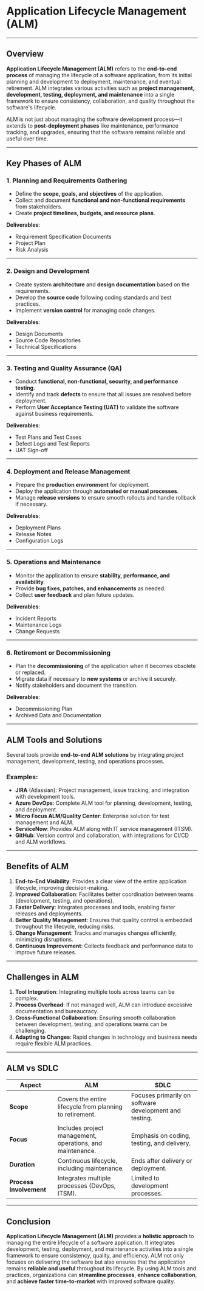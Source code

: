 # Application Lifecycle Management (ALM)

---

## Overview

**Application Lifecycle Management (ALM)** refers to the **end-to-end process** of managing the lifecycle of a software application, from its initial planning and development to deployment, maintenance, and eventual retirement. ALM integrates various activities such as **project management, development, testing, deployment, and maintenance** into a single framework to ensure consistency, collaboration, and quality throughout the software's lifecycle.

ALM is not just about managing the software development process—it extends to **post-deployment phases** like maintenance, performance tracking, and upgrades, ensuring that the software remains reliable and useful over time.

---

## Key Phases of ALM

### 1. **Planning and Requirements Gathering**
- Define the **scope, goals, and objectives** of the application.
- Collect and document **functional and non-functional requirements** from stakeholders.
- Create **project timelines, budgets, and resource plans**.

**Deliverables**:
- Requirement Specification Documents
- Project Plan
- Risk Analysis

---

### 2. **Design and Development**
- Create system **architecture** and **design documentation** based on the requirements.
- Develop the **source code** following coding standards and best practices.
- Implement **version control** for managing code changes.

**Deliverables**:
- Design Documents
- Source Code Repositories
- Technical Specifications

---

### 3. **Testing and Quality Assurance (QA)**
- Conduct **functional, non-functional, security, and performance testing**.
- Identify and track **defects** to ensure that all issues are resolved before deployment.
- Perform **User Acceptance Testing (UAT)** to validate the software against business requirements.

**Deliverables**:
- Test Plans and Test Cases
- Defect Logs and Test Reports
- UAT Sign-off

---

### 4. **Deployment and Release Management**
- Prepare the **production environment** for deployment.
- Deploy the application through **automated or manual processes**.
- Manage **release versions** to ensure smooth rollouts and handle rollback if necessary.

**Deliverables**:
- Deployment Plans
- Release Notes
- Configuration Logs

---

### 5. **Operations and Maintenance**
- Monitor the application to ensure **stability, performance, and availability**.
- Provide **bug fixes, patches, and enhancements** as needed.
- Collect **user feedback** and plan future updates.

**Deliverables**:
- Incident Reports
- Maintenance Logs
- Change Requests

---

### 6. **Retirement or Decommissioning**
- Plan the **decommissioning** of the application when it becomes obsolete or replaced.
- Migrate data if necessary to **new systems** or archive it securely.
- Notify stakeholders and document the transition.

**Deliverables**:
- Decommissioning Plan
- Archived Data and Documentation

---

## ALM Tools and Solutions

Several tools provide **end-to-end ALM solutions** by integrating project management, development, testing, and operations processes.

### Examples:
- **JIRA** (Atlassian): Project management, issue tracking, and integration with development tools.
- **Azure DevOps**: Complete ALM tool for planning, development, testing, and deployment.
- **Micro Focus ALM/Quality Center**: Enterprise solution for test management and ALM.
- **ServiceNow**: Provides ALM along with IT service management (ITSM).
- **GitHub**: Version control and collaboration, with integrations for CI/CD and ALM workflows.

---

## Benefits of ALM

1. **End-to-End Visibility**: Provides a clear view of the entire application lifecycle, improving decision-making.
2. **Improved Collaboration**: Facilitates better coordination between teams (development, testing, and operations).
3. **Faster Delivery**: Integrates processes and tools, enabling faster releases and deployments.
4. **Better Quality Management**: Ensures that quality control is embedded throughout the lifecycle, reducing risks.
5. **Change Management**: Tracks and manages changes efficiently, minimizing disruptions.
6. **Continuous Improvement**: Collects feedback and performance data to improve future releases.

---

## Challenges in ALM

1. **Tool Integration**: Integrating multiple tools across teams can be complex.
2. **Process Overhead**: If not managed well, ALM can introduce excessive documentation and bureaucracy.
3. **Cross-Functional Collaboration**: Ensuring smooth collaboration between development, testing, and operations teams can be challenging.
4. **Adapting to Changes**: Rapid changes in technology and business needs require flexible ALM practices.

---

## ALM vs SDLC

| **Aspect**                  | **ALM**                                   | **SDLC**                                  |
|-----------------------------|--------------------------------------------|------------------------------------------|
| **Scope**                   | Covers the entire lifecycle from planning to retirement. | Focuses primarily on software development and testing. |
| **Focus**                   | Includes project management, operations, and maintenance. | Emphasis on coding, testing, and delivery. |
| **Duration**                | Continuous lifecycle, including maintenance. | Ends after delivery or deployment. |
| **Process Involvement**     | Integrates multiple processes (DevOps, ITSM). | Limited to development processes. |

---

## Conclusion

**Application Lifecycle Management (ALM)** provides a **holistic approach** to managing the entire lifecycle of a software application. It integrates development, testing, deployment, and maintenance activities into a single framework to ensure consistency, quality, and efficiency. ALM not only focuses on delivering the software but also ensures that the application remains **reliable and useful** throughout its lifecycle. By using ALM tools and practices, organizations can **streamline processes**, **enhance collaboration**, and **achieve faster time-to-market** with improved software quality.
